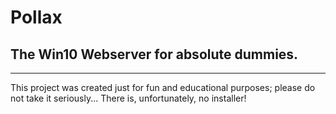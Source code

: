 # Pollax
## The Win10 Webserver for absolute dummies.
---

This project was created just for fun and educational purposes; please do not take it seriously...
There is, unfortunately, no installer!
